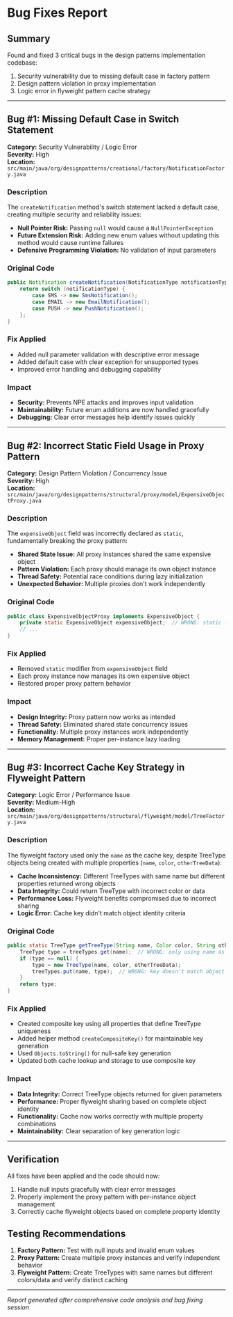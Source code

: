 # Bug Fixes Report

## Summary
Found and fixed 3 critical bugs in the design patterns implementation codebase:
1. Security vulnerability due to missing default case in factory pattern
2. Design pattern violation in proxy implementation 
3. Logic error in flyweight pattern cache strategy

---

## Bug #1: Missing Default Case in Switch Statement

**Category:** Security Vulnerability / Logic Error  
**Severity:** High  
**Location:** `src/main/java/org/designpatterns/creational/factory/NotificationFactory.java`

### Description
The `createNotification` method's switch statement lacked a default case, creating multiple security and reliability issues:

- **Null Pointer Risk:** Passing `null` would cause a `NullPointerException`
- **Future Extension Risk:** Adding new enum values without updating this method would cause runtime failures
- **Defensive Programming Violation:** No validation of input parameters

### Original Code
```java
public Notification createNotification(NotificationType notificationType) {
    return switch (notificationType) {
        case SMS -> new SmsNotification();
        case EMAIL -> new EmailNotification();
        case PUSH -> new PushNotification();
    };
}
```

### Fix Applied
- Added null parameter validation with descriptive error message
- Added default case with clear exception for unsupported types
- Improved error handling and debugging capability

### Impact
- **Security:** Prevents NPE attacks and improves input validation
- **Maintainability:** Future enum additions are now handled gracefully
- **Debugging:** Clear error messages help identify issues quickly

---

## Bug #2: Incorrect Static Field Usage in Proxy Pattern

**Category:** Design Pattern Violation / Concurrency Issue  
**Severity:** High  
**Location:** `src/main/java/org/designpatterns/structural/proxy/model/ExpensiveObjectProxy.java`

### Description
The `expensiveObject` field was incorrectly declared as `static`, fundamentally breaking the proxy pattern:

- **Shared State Issue:** All proxy instances shared the same expensive object
- **Pattern Violation:** Each proxy should manage its own object instance
- **Thread Safety:** Potential race conditions during lazy initialization
- **Unexpected Behavior:** Multiple proxies don't work independently

### Original Code
```java
public class ExpensiveObjectProxy implements ExpensiveObject {
    private static ExpensiveObject expensiveObject;  // WRONG: static field
    // ...
}
```

### Fix Applied
- Removed `static` modifier from `expensiveObject` field
- Each proxy instance now manages its own expensive object
- Restored proper proxy pattern behavior

### Impact
- **Design Integrity:** Proxy pattern now works as intended
- **Thread Safety:** Eliminated shared state concurrency issues
- **Functionality:** Multiple proxy instances work independently
- **Memory Management:** Proper per-instance lazy loading

---

## Bug #3: Incorrect Cache Key Strategy in Flyweight Pattern

**Category:** Logic Error / Performance Issue  
**Severity:** Medium-High  
**Location:** `src/main/java/org/designpatterns/structural/flyweight/model/TreeFactory.java`

### Description
The flyweight factory used only the `name` as the cache key, despite TreeType objects being created with multiple properties (`name`, `color`, `otherTreeData`):

- **Cache Inconsistency:** Different TreeTypes with same name but different properties returned wrong objects
- **Data Integrity:** Could return TreeType with incorrect color or data
- **Performance Loss:** Flyweight benefits compromised due to incorrect sharing
- **Logic Error:** Cache key didn't match object identity criteria

### Original Code
```java
public static TreeType getTreeType(String name, Color color, String otherTreeData) {
    TreeType type = treeTypes.get(name);  // WRONG: only using name as key
    if (type == null) {
        type = new TreeType(name, color, otherTreeData);
        treeTypes.put(name, type);  // WRONG: key doesn't match object properties
    }
    return type;
}
```

### Fix Applied
- Created composite key using all properties that define TreeType uniqueness
- Added helper method `createCompositeKey()` for maintainable key generation
- Used `Objects.toString()` for null-safe key generation
- Updated both cache lookup and storage to use composite key

### Impact
- **Data Integrity:** Correct TreeType objects returned for given parameters
- **Performance:** Proper flyweight sharing based on complete object identity
- **Functionality:** Cache now works correctly with multiple property combinations
- **Maintainability:** Clear separation of key generation logic

---

## Verification

All fixes have been applied and the code should now:
1. Handle null inputs gracefully with clear error messages
2. Properly implement the proxy pattern with per-instance object management
3. Correctly cache flyweight objects based on complete property identity

## Testing Recommendations

1. **Factory Pattern:** Test with null inputs and invalid enum values
2. **Proxy Pattern:** Create multiple proxy instances and verify independent behavior
3. **Flyweight Pattern:** Create TreeTypes with same names but different colors/data and verify distinct caching

---

*Report generated after comprehensive code analysis and bug fixing session*